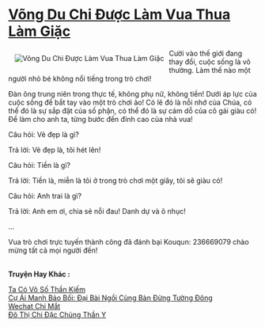<a href="https://truyentiki.com/vong-du-chi-duoc-lam-vua-thua-lam-giac.30466/" title="Võng Du Chi Được Làm Vua Thua Làm Giặc"><h1>Võng Du Chi Được Làm Vua Thua Làm Giặc</h1></a><div style="display:table"><img align="right" style="float: left; padding: 10px;" src="https://truyentiki.com/a/img/str/src/30466.jpg" alt="Võng Du Chi Được Làm Vua Thua Làm Giặc">Cười vào thế giới đang thay đổi, cuộc sống là vô thường. Làm thế nào một người nhỏ bé không nổi tiếng trong trò chơi! <p></p> Đàn ông trung niên trong thực tế, không phụ nữ, không tiền! Dưới áp lực của cuộc sống để bắt tay vào một trò chơi ảo! Có lẽ đó là nỗi nhớ của Chúa, có thể đó là sự sắp đặt của số phận, có thể đó là sự cám dỗ của cô gái giàu có! Để làm cho anh ta, từng bước đến đỉnh cao của nhà vua! <p></p> Câu hỏi: Vẻ đẹp là gì? <p></p> Trả lời: Vẻ đẹp là, tôi hét lên! <p></p> Câu hỏi: Tiền là gì? <p></p> Trả lời: Tiền là, miễn là tôi ở trong trò chơi một giây, tôi sẽ giàu có! <p></p> Câu hỏi: Anh trai là gì? <p></p> Trả lời: Anh em ơi, chia sẻ nỗi đau! Danh dự và ô nhục! <p></p> ... <p></p> Vua trò chơi trực tuyến thành công đã đánh bại Kouqun: 236669079 chào mừng tất cả mọi người đến!</div><p><br><b>Truyện Hay Khác :</b></p><a href="https://truyentiki.com/ta-co-vo-so-than-kiem.30465/" alt="Ta Có Vô Số Thần Kiếm">Ta Có Vô Số Thần Kiếm</a><br/><a href="https://github.com/nownovels/truyenhay/tree/master/truyenhay/30388/README.md" alt="Cự Ái Manh Bảo Bối: Đại Bài Ngồi Cùng Bàn Đừng Tường Đông">Cự Ái Manh Bảo Bối: Đại Bài Ngồi Cùng Bàn Đừng Tường Đông</a><br/><a href="https://medium.com/@hoangminhquan16819844/wechat-chi-m%E1%BA%AFt-c93ef1567dc" alt="Wechat Chi Mắt">Wechat Chi Mắt</a><br/><a href="https://github.com/nownovels/truyenhay/tree/master/truyenhay/30823/README.md" alt="Đô Thị Chi Đặc Chủng Thần Y">Đô Thị Chi Đặc Chủng Thần Y</a><br/>